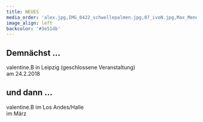 ```yaml
---
title: NEUES
media_order: 'alex.jpg,IMG_0422_schwellepalmen.jpg,07_ivoN.jpg,Max_Mendez - Valentine_B. - Konsum_2018_62A8922.jpeg'
image_align: left
backcolor: '#3e51db'
---
```



## **Demnächst …**

valentine.B in Leipzig (geschlossene Veranstaltung)<br>am 24.2.2018

## **und dann …**

valentine.B im Los Andes/Halle<br>im März